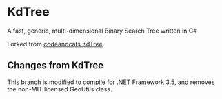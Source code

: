 KdTree
======

A fast, generic, multi-dimensional Binary Search Tree written in C#

Forked from [codeandcats KdTree](https://github.com/codeandcats/KdTree).

## Changes from KdTree

This branch is modified to compile for .NET Framework 3.5, and removes the non-MIT licensed GeoUtils class.

